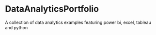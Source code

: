 # DataAnalyticsPortfolio
A collection of data analytics examples featuring power bi, excel, tableau and python
